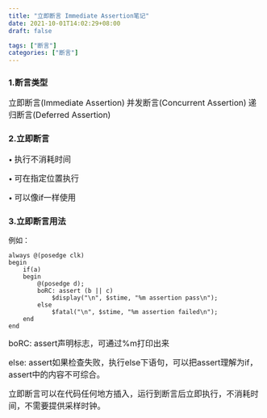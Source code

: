 ```yaml
---
title: "立即断言 Immediate Assertion笔记"
date: 2021-10-01T14:02:29+08:00
draft: false

tags: ["断言"]
categories: ["断言"]
---
```


### 1.断言类型
<font size=3/>立即断言(Immediate Assertion)</font>
<font size=3/>并发断言(Concurrent Assertion)</font>
<font size=3/>递归断言(Deferred Assertion)</font>

### 2.立即断言
&bull; <font size=3/>执行不消耗时间</font>

&bull; <font size=3/>可在指定位置执行</font>

&bull; <font size=3/>可以像if一样使用</font>

### 3.立即断言用法
例如：
```
always @(posedge clk)
begin
    if(a)
    begin
        @(posedge d);
        boRC: assert (b || c) 
            $display("\n", $stime, "%m assertion pass\n");
        else
            $fatal("\n", $stime, "%m assertion failed\n");
    end
end
```
<font size=3/>boRC: assert声明标志，可通过%m打印出来 </font>

<font size=3/>else: assert如果检查失败，执行else下语句，可以把assert理解为if，assert中的内容不可综合。</font>

<font size=3/>立即断言可以在代码任何地方插入，运行到断言后立即执行，不消耗时间，不需要提供采样时钟。</font>
